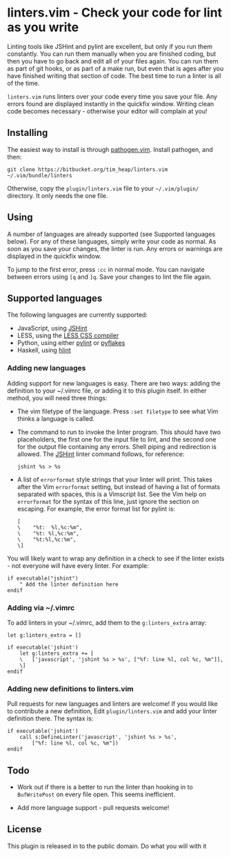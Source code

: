 linters.vim - Check your code for lint as you write
===================================================

Linting tools like JSHint and pylint are excellent, but only if you run them
constantly. You can run them manually when you are finished coding, but then you
have to go back and edit all of your files again. You can run them as part of
git hooks, or as part of a make run, but even that is ages after you have
finished writing that section of code. The best time to run a linter is all of
the time.

`linters.vim` runs linters over your code every time you save your file. Any
errors found are displayed instantly in the quickfix window. Writing clean code
becomes necessary - otherwise your editor will complain at you!

Installing
----------

The easiest way to install is through [pathogen.vim][pathogen]. Install
pathogen, and then:

    git clone https://bitbucket.org/tim_heap/linters.vim ~/.vim/bundle/linters

Otherwise, copy the `plugin/linters.vim` file to your `~/.vim/plugin/`
directory. It only needs the one file.

Using
-----

A number of languages are already supported (see 
Supported languages below). For any of these languages,
simply write your code as normal. As soon as you save your changes, the linter
is run. Any errors or warnings are displayed in the quickfix window.

To jump to the first error, press `:cc` in normal mode.  You can navigate
between errors using `[q` and `]q`. Save your changes to lint the file again.

Supported languages
-------------------

The following languages are currently supported:

* JavaScript, using [JSHint][]
* LESS, using the [LESS CSS compiler][]
* Python, using either [pylint][] or [pyflakes][]
* Haskell, using [hlint][]

### Adding new languages

Adding support for new languages is easy.
There are two ways: adding the definition to your ~/.vimrc file,
or adding it to this plugin itself.
In either method, you will need three things:

* The vim filetype of the language.
  Press `:set filetype` to see what Vim thinks a language is called.

* The command to run to invoke the linter program.
  This should have two placeholders, the first one for the input file to lint,
  and the second one for the output file containing any errors.
  Shell piping and redirection is allowed.
  The [JSHint][] linter command follows, for reference:

      jshint %s > %s

* A list of `errorformat` style strings that your linter will print.
  This takes after the Vim `errorformat` setting,
  but instead of having a list of formats separated with spaces,
  this is a Vimscript list.
  See the Vim help on `errorformat` for the syntax of this line,
  just ignore the section on escaping.
  For example, the error format list for pylint is:

      [
      \    "%t:  %l,%c:%m",
      \    "%t: %l,%c:%m",
      \    "%t:%l,%c:%m",
      \]

You will likely want to wrap any definition in a check to see if the linter
exists - not everyone will have every linter. For example:

    if executable("jshint")
        " Add the linter definition here
    endif

### Adding via ~/.vimrc

To add linters in your ~/.vimrc, add them to the `g:linters_extra` array:

    let g:linters_extra = []

    if executable('jshint')
        let g:linters_extra += [
        \   ['javascript', 'jshint %s > %s', ["%f: line %l, col %c, %m"]],
        \]
    endif

### Adding new definitions to linters.vim

Pull requests for new languages and linters are welcome!
If you would like to contribute a new definition,
Edit `plugin/linters.vim` and add your linter definition there.
The syntax is:

    if executable('jshint')
        call s:DefineLinter('javascript', 'jshint %s > %s',
            ["%f: line %l, col %c, %m"])
    endif

Todo
----

* Work out if there is a better to run the linter than hooking in to
  `BufWritePost` on every file open. This seems inefficient.

* Add more language support - pull requests welcome!

License
-------

This plugin is released in to the public domain. Do what you will with it

[pathogen]: http://github.com/tpope/pathogen.vim "tpope/Pathogen.vim"
[JSHint]: https://github.com/jshint/node-jshint "jshint/node-jshint"
[LESS CSS compiler]: https://github.com/cloudhead/less.js "cloudhead/less.js"
[pylint]: http://pypi.python.org/pypi/pylint "pypi/pylint"
[pyflakes]: http://pypi.python.org/pypi/pyflakes/0.5.0 "pypi/pyflakes"
[hlint]: http://community.haskell.org/~ndm/hlint/ "HLint"
